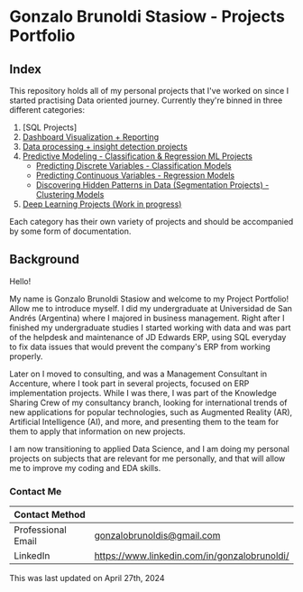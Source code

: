 # Gonzalo Brunoldi Stasiow - Projects Portfolio

## Index

This repository holds all of my personal projects that I've worked on since I started practising Data oriented journey. Currently they're binned in three different categories:

1. [SQL Projects]
2. [Dashboard Visualization + Reporting](https://github.com/gonzalobrunoldis/Personal_Projects/tree/main/2.%20Data%20Visualization%20-%20Reporting)
3. [Data processing + insight detection projects](https://github.com/gonzalobrunoldis/Personal_Projects/tree/main/Data%20Processing%20%2B%20Insight%20Detection%20Projects)
4. [Predictive Modeling - Classification & Regression ML Projects](https://github.com/gonzalobrunoldis/Personal_Projects/tree/main/00.%20Predictive%20Modeling)
    - [Predicting Discrete Variables - Classification Models](https://github.com/gonzalobrunoldis/Personal_Projects/tree/main/00.%20Predictive%20Modeling/Classification%20Models)
    - [Predicting Continuous Variables - Regression Models](https://github.com/gonzalobrunoldis/Personal_Projects/tree/main/00.%20Predictive%20Modeling/Regression%20Models)
    - [Discovering Hidden Patterns in Data (Segmentation Projects) - Clustering Models](https://github.com/gonzalobrunoldis/Personal_Projects/tree/main/00.%20Predictive%20Modeling/Clustering%20Models/Fifa%20Players)
6. [Deep Learning Projects (Work in progress)]()

Each category has their own variety of projects and should be accompanied by some form of documentation. 

## Background

Hello! 

My name is Gonzalo Brunoldi Stasiow and welcome to my Project Portfolio! Allow me to introduce myself. I did my undergraduate at Universidad de San Andrés (Argentina) where I majored in business management. Right after I finished my undergraduate studies I started working with data and was part of the helpdesk and maintenance of JD Edwards ERP, using SQL everyday to fix data issues that would prevent the company's ERP from working properly.

Later on I moved to consulting, and was a Management Consultant in Accenture, where I took part in several projects, focused on ERP implementation projects. While I was there, I was part of the Knowledge Sharing Crew of my consultancy branch, looking for international trends of new applications for popular technologies, such as Augmented Reality (AR), Artificial Intelligence (AI), and more, and presenting them to the team for them to apply that information on new projects.   

I am now transitioning to applied Data Science, and I am doing my personal projects on subjects that are relevant for me personally, and that will allow me to improve my coding and EDA skills. 

### Contact Me

| Contact Method |  |
| --- | --- |
| Professional Email | gonzalobrunoldis@gmail.com |
| LinkedIn | https://www.linkedin.com/in/gonzalobrunoldi/ |

This was last updated on April 27th, 2024